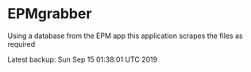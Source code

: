 # EPMgrabber
Using a database from the EPM app this application scrapes the files as required


Latest backup: Sun Sep 15 01:38:01 UTC 2019
